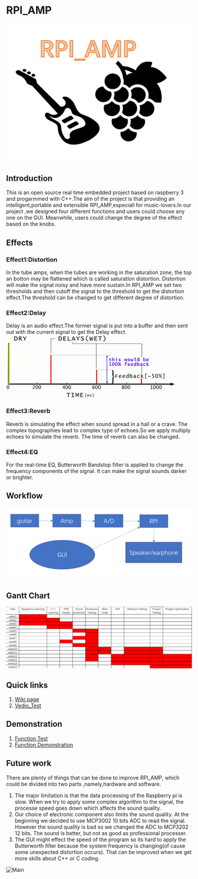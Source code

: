 # RPI_AMP
![Logo](resource/images/logo.png)
## Introduction  
This is an open source real time embedded project based on raspberry 3 and progarmmed with C++.The aim of the project is that providing an intelligent,portable and extensible RPI_AMP,especiall for music-lovers.In our project ,we designed four different functions and users could choose any one on the GUI. Meanwhile, users could change the degree of the effect based on the knobs.

## Effects
### Effect1:Distortion
In the tube amps, when the tubes are working in the saturation zone, the top an botton may be flattened which is called saturation distortion. Distortion will make the signal noisy and have more sustain.In RPI_AMP we set two thresholds and then cutoff the signal to the threshold to get the distortion effect.The threshold can be changed to get different degree of distortion.
### Effect2:Delay
Delay is an audio effect.The former signal is put into a buffer and then sent out with the current signal to get the Delay effect.
![Delay](resource/images/Delay.png)
### Effect3:Reverb
Reverb is simulating the effect when sound spread in a hall or a crave. The complex topographies lead to complex type of echoes.So we apply multiply echoes to simulate the reverb. The time of reverb can also be changed.
### Effect4:EQ
For the real-time EQ, Butterworth Bandstop filter is applied to change the frequency components of the signal. It can make the signal sounds darker or brighter.
## Workflow
![Workflpw](resource/images/workflow.png)
## Gantt Chart
![Gantt Chart](resource/images/gantt.png)
## Quick links
1) [Wiki page](https://github.com/LemonRepublica/RPI_AMP/wiki)  
1) [Vedio_Test](https://www.youtube.com/watch?v=wtC8RktlwYI)  

## Demonstration
1) [Function Test ](https://youtu.be/Or1FA4tJWyk)  
2) [Function Demonstration ](https://www.youtube.com/watch?v=wtC8RktlwYI) 

## Future work
There are plenty of things that can be done to improve RPI_AMP, which could be divided into two parts ,namely,hardware and software. 
1) The major limitation is that the data processing of the Raspberry pi is slow. When we try to apply some complex algorithm to the signal, the processe speed goes down which affects the sound quality. 
2) Our choice of electronic component also limits the sound quality. At the beginning we decided to use MCP3002 10 bits ADC to read the signal. However the sound quality is bad so we changed the ADC to MCP3202 12 bits. The sound is better, but not as good as professional processer. 
3) The GUI might effect the speed of the program so its hard to apply the Butterworth filter because the system frequency is changing(of cause some unexpected distortion occurs). That can be improved when we get more skills about C++ or C coding. 


![Main](resources/images/Main.jpg)
